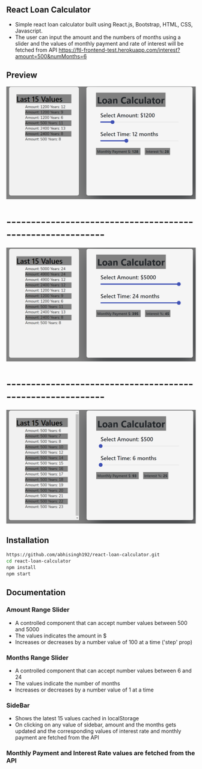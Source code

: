 ## React Loan Calculator

- Simple react loan calculator built using React.js, Bootstrap, HTML, CSS, Javascript.
- The user can input the amount and the numbers of months using a slider and the values of monthly payment and rate of interest will be fetched from API https://ftl-frontend-test.herokuapp.com/interest?amount=500&numMonths=6


## Preview

![](images/lc1.PNG)
# ----------------------------------------------------------
![](images/lc2.PNG)
# ----------------------------------------------------------
![](images/lc3.PNG)

## Installation

```sh
https://github.com/abhisingh192/react-loan-calculator.git
cd react-loan-calculator
npm install
npm start
```

## Documentation

### Amount Range Slider

- A controlled component that can accept number values between 500 and 5000
- The values indicates the amount in $
- Increases or decreases by a number value of 100 at a time ('step' prop)

### Months Range Slider

- A controlled component that can accept number values between 6  and 24 
- The values indicate the number of months
- Increases or decreases by a number value of 1 at a time

### SideBar
- Shows the latest 15 values cached in localStorage
- On clicking on any value of sidebar, amount and the months gets updated and the corresponding values of interest rate and monthly payment are   fetched from the API

### Monthly Payment and Interest Rate values are fetched from the API 



